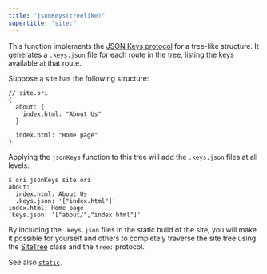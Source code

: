 ```yaml
---
title: "jsonKeys(treelike)"
supertitle: "site:"
---
```


This function implements the [JSON Keys protocol](/async-tree/jsonKeys.html) for a tree-like structure. It generates a `.keys.json` file for each route in the tree, listing the keys available at that route.

Suppose a site has the following structure:

```ori
// site.ori
{
  about: {
    index.html: "About Us"
  }

  index.html: "Home page"
}
```

Applying the `jsonKeys` function to this tree will add the `.keys.json` files at all levels:

```console
$ ori jsonKeys site.ori
about:
  index.html: About Us
  .keys.json: '["index.html"]'
index.html: Home page
.keys.json: '["about/","index.html"]'
```

By including the `.keys.json` files in the static build of the site, you will make it possible for yourself and others to completely traverse the site tree using the [SiteTree](/async-tree/SiteTree.html) class and the `tree:` protocol.

See also [`static`](static.html).
